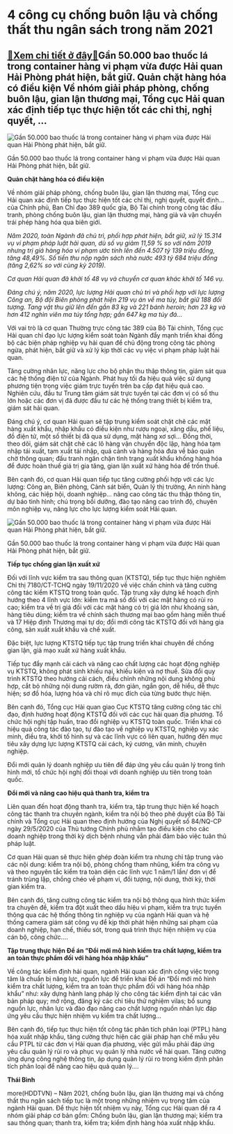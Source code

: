 4 công cụ chống buôn lậu và chống thất thu ngân sách trong năm 2021
===================================================================

[:gift:Xem chi tiết ở đây:gift:](https://hddtvn.com/4-cong-cu-chong-buon-lau-va-chong-that-thu-ngan-sach-trong-nam-2021/)Gần 50.000 bao thuốc lá trong container hàng vi phạm vừa được Hải quan Hải Phòng phát hiện, bắt giữ. Quản chặt hàng hóa có điều kiện Về nhóm giải pháp phòng, chống buôn lậu, gian lận thương mại, Tổng cục Hải quan xác định tiếp tục thực hiện tốt các chỉ thị, nghị quyết, …
-------------------------------------------------------------------------------------------------------------------------------------------------------------------------------------------------------------------------------------------------------------------------------





![Gần 50.000 bao thuốc lá trong container hàng vi phạm vừa được Hải quan Hải Phòng phát hiện, bắt giữ.](https://hddtvn.com/wp-content/uploads/2021/01/5406_7-1.jpg "Gần 50.000 bao thuốc lá trong container hàng vi phạm vừa được Hải quan Hải Phòng phát hiện, bắt giữ.")


Gần 50.000 bao thuốc lá trong container hàng vi phạm vừa được Hải quan Hải Phòng phát hiện, bắt giữ.



**Quản chặt hàng hóa có điều kiện**


Về nhóm giải pháp phòng, chống buôn lậu, gian lận thương mại, Tổng cục Hải quan xác định tiếp tục thực hiện tốt các chỉ thị, nghị quyết, quyết định… của Chính phủ, Ban Chỉ đạo 389 quốc gia, Bộ Tài chính trong công tác đấu tranh, phòng chống buôn lậu, gian lận thương mại, hàng giả và vận chuyển trái phép hàng hóa qua biên giới.





*Năm 2020, toàn Ngành đã chủ trì, phối hợp phát hiện, bắt giữ, xử lý 15.314 vụ vi phạm pháp luật hải quan, dù số vụ giảm 11,59 % so với năm 2019 nhưng trị giá hàng hóa vi phạm ước tính lên đến 4.507 tỷ 139 triệu đồng, tăng 48,49%.* 
*Số tiền thu nộp ngân sách nhà nước 493 tỷ 684 triệu đồng (tăng 2,62% so với cùng kỳ 2019).*


*Cơ quan Hải quan đã khởi tố 48 vụ và chuyển cơ quan khác khởi tố 146 vụ.*


*Đáng chú ý, năm 2020, lực lượng Hải quan chủ trì và phối hợp với lực lượng Công an, Bộ đội Biên phòng phát hiện 219 vụ án về ma túy, bắt giữ 188 đối tượng. Tang vật thu giữ lên đến gần 83 kg và 221 bánh heroin; hơn 23 kg và hơn 412 nghìn viên ma túy tổng hợp; gần 647 kg ma túy đá…*






Với vai trò là cơ quan Thường trực công tác 389 của Bộ Tài chính, Tổng cục Hải quan chỉ đạo lực lượng kiểm soát toàn Ngành đẩy mạnh triển khai đồng bộ các biện pháp nghiệp vụ hải quan để chủ động trong công tác phòng ngừa, phát hiện, bắt giữ và xử lý kịp thời các vụ việc vi phạm pháp luật hải quan.


Tăng cường nhân lực, năng lực cho bộ phận thu thập thông tin, giám sát qua các hệ thống điện tử của Ngành. Phát huy tối đa hiệu quả việc sử dụng phương tiện trong việc giám trực tuyến trên ba cấp đạt hiệu quả cao. Nghiên cứu, đầu tư Trung tâm giám sát trực tuyến tại các đơn vị có số thu lớn hoặc các đơn vị đã được đầu tư các hệ thống trang thiết bị kiểm tra, giám sát hải quan.


Đáng chú ý, cơ quan Hải quan sẽ tập trung kiểm soát chặt chẽ các mặt hàng xuất khẩu, nhập khẩu có điều kiện như rượu ngoại, xăng dầu, phế liệu, đồ điện tử, một số thiết bị đã qua sử dụng, mặt hàng xơ sợi… Đồng thời, theo dõi, giám sát chặt chẽ các lô hàng vận chuyển độc lập, hàng hóa tạm nhập tái xuất, tạm xuất tái nhập, quá cảnh và hàng hóa đưa về bảo quản chờ thông quan; đấu tranh ngăn chặn tình trạng xuất khẩu khống hàng hóa để được hoàn thuế giá trị gia tăng, gian lận xuất xứ hàng hóa để trốn thuế.


Bên cạnh đó, cơ quan Hải quan tiếp tục tăng cường phối hợp với các lực lượng: Công an, Biên phòng, Cảnh sát biển, Quản lý thị trường, An ninh hàng không, các hiệp hội, doanh nghiệp… nâng cao công tác thu thập thông tin, dự báo tình hình; chú trọng bồi dưỡng, đào tạo nâng cao trình độ, chuyên môn nghiệp vụ, năng lực cho lực lượng kiểm soát Hải quan.





![Gần 50.000 bao thuốc lá trong container hàng vi phạm vừa được Hải quan Hải Phòng phát hiện, bắt giữ.](https://hddtvn.com/wp-content/uploads/2021/01/5408_7-6.jpg "Gần 50.000 bao thuốc lá trong container hàng vi phạm vừa được Hải quan Hải Phòng phát hiện, bắt giữ.")


Gần 50.000 bao thuốc lá trong container hàng vi phạm vừa được Hải quan Hải Phòng phát hiện, bắt giữ.



**Tiếp tục chống gian lận xuất xứ**


Đối với lĩnh vực kiểm tra sau thông quan (KTSTQ), tiếp tục thực hiện nghiêm Chỉ thị 7180/CT-TCHQ ngày 19/11/2020 về việc chấn chỉnh và tăng cường công tác kiểm KTSTQ trong toàn quốc. Tập trung xây dựng kế hoạch định hướng theo 4 lĩnh vực lớn: kiểm tra mã số đối với các mặt hàng có rủi ro cao; kiểm tra về trị giá đối với các mặt hàng có trị giá lớn như khoáng sản, hàng tiêu dùng; kiểm tra về chính sách thương mại bao gồm hàng miễn thuế và 17 Hiệp định Thương mại tự do; đổi mới công tác KTSTQ đối với hàng gia công, sản xuất xuất khẩu và chế xuất.


Đặc biệt, lực lượng KTSTQ tiếp tục tập trung triển khai chuyên đề chống gian lận, giả mạo xuất xứ hàng xuất khẩu.


Tiếp tục đẩy mạnh cải cách và nâng cao chất lượng các hoạt động nghiệp vụ KTSTQ, không phát sinh khiếu nại, khiếu kiện và nợ thuế. Sửa đổi quy trình KTSTQ theo hướng cải cách, điều chỉnh những nội dung không phù hợp, cắt bỏ những nội dung rườm rà, đơn giản, ngắn gọn, dễ hiểu, dễ thực hiện; sơ đồ hóa, lượng hóa và chỉ rõ mục đích của từng bước thực hiện.


Bên cạnh đó, Tổng cục Hải quan giao Cục KTSTQ tăng cường công tác chỉ đạo, định hướng hoạt động KTSTQ đối với các cục hải quan địa phương. Tổ chức hội nghị tập huấn, trao đổi nghiệp vụ KTSTQ toàn quốc. Triển khai có hiệu quả công tác đào tạo, tự đào tạo về nghiệp vụ KTSTQ, nghiệp vụ xác minh, điều tra, khởi tố hình sự và các lĩnh vực có liên quan, hướng đến mục tiêu xây dựng lực lượng KTSTQ cải cách, kỷ cương, văn minh, chuyên nghiệp.


Đổi mới quản lý doanh nghiệp ưu tiên để đáp ứng yêu cầu quản lý trong tình hình mới, tổ chức hội nghị đối thoại với doanh nghiệp ưu tiên trong toàn quốc.


**Đổi mới và nâng cao hiệu quả thanh tra, kiểm tra**


Liên quan đến hoạt động thanh tra, kiểm tra, tập trung thực hiện kế hoạch công tác thanh tra chuyên ngành, kiểm tra nội bộ theo phê duyệt của Bộ Tài chính và Tổng cục Hải quan theo định hướng của Nghị quyết số 84/NQ-CP ngày 29/5/2020 của Thủ tướng Chính phủ nhằm tạo điều kiện cho các doanh nghiệp trong thời kỳ dịch bệnh nhưng vẫn phải đảm bảo việc tuân thủ pháp luật.


Cơ quan Hải quan sẽ thực hiện ghép đoàn kiểm tra nhưng chỉ tập trung vào các nội dung: kiểm tra nội bộ, phòng chống tham nhũng, kiểm tra công vụ và theo nguyên tắc kiểm tra toàn diện các lĩnh vực 1 năm/1 lần/ đơn vị để tránh trùng lặp, chồng chéo về phạm vi, đối tượng, nội dung, thời kỳ, thời gian kiểm tra.


Bên cạnh đó, tăng cường công tác kiểm tra nội bộ thông qua hình thức kiểm tra chuyên đề, kiểm tra đột xuất theo dấu hiệu vi phạm, kiểm tra trực tuyến thông qua các hệ thống thông tin nghiệp vụ của ngành Hải quan và hệ thống camera giám sát công vụ để kịp thời phát hiện những sai phạm của doanh nghiệp, hạn chế, thiếu sót, trong quá trình thực hiện nhiệm vụ của cán bộ, công chức….


**Tập trung thực hiện Đề án “Đổi mới mô hình kiểm tra chất lượng, kiểm tra an toàn thực phẩm đối với hàng hóa nhập khẩu”**


Về công tác kiểm định hải quan, ngành Hải quan xác định công việc trọng tâm là chuẩn bị năng lực, nguồn lực để triển khai Đề án “Đổi mới mô hình kiểm tra chất lượng, kiểm tra an toàn thực phẩm đối với hàng hóa nhập khẩu” như: xây dựng hành lang pháp lý cho công tác kiểm định tại các văn bản pháp quy; mở rộng, đăng ký các chỉ tiêu thử nghiệm vilas; bổ sung nguồn lực, nhân lực và đào đạo nâng cao chất lượng nguồn nhân lực đáp ứng yêu cầu thực hiện nhiệm vụ kiểm tra chất lượng…


Bên cạnh đó, tiếp tục thực hiện tốt công tác phân tích phân loại (PTPL) hàng hóa xuất nhập khẩu, tăng cường thực hiện các giải pháp hạn chế mẫu yêu cầu PTPL từ các đơn vị Hải quan địa phương, việc gửi mẫu phải đáp ứng yêu cầu quản lý rủi ro và phục vụ quản lý nhà nước về hải quan. Tăng cường ứng dụng công nghệ thông tin, áp dụng quản lý rủi ro trong kiểm định phân tích phân loại để nâng cao hiệu quả quản lý….




**Thái Bình**



more(HDDTVN) – Năm 2021, chống buôn lậu, gian lận thương mại và chống thất thu ngân sách tiếp tục là một trong những nhiệm vụ trọng tâm của ngành Hải quan. Để thực hiện tốt nhiệm vụ này, Tổng cục Hải quan đề ra 4 nhóm giải pháp cơ bản gồm: Chống buôn lậu, gian lận thương mại; kiểm tra sau thông quan; thanh tra, kiểm tra; kiểm định hàng hóa xuất nhập khẩu.

